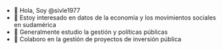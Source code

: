 - 👋 Hola, Soy @sivle1977
- 👀 Estoy interesado en datos de la economía y los movimientos sociales en sudamérica
- 🌱 Generalmente estudio la gestión y políticas públicas
- 💞️ Colaboro en la gestión de proyectos de inversión pública

<!---
sivle1977/sivle1977 is a ✨ special ✨ repository because its `README.md` (this file) appears on your GitHub profile.
You can click the Preview link to take a look at your changes.
--->
